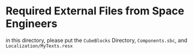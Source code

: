 # Required External Files from Space Engineers

in this directory, please put the `CubeBlocks` Directory,
`Components.sbc`, and `Localization/MyTexts.resx`
